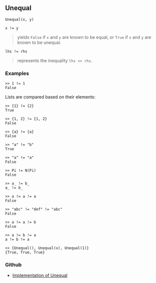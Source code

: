 ## Unequal

```
Unequal(x, y) 

x != y
```

> yields `False` if `x` and `y` are known to be equal, or `True` if `x` and `y` are known to be unequal.

```
lhs != rhs
```

> represents the inequality  `lhs <> rhs`.
 
	
### Examples
 
```
>> 1 != 1
False
```

Lists are compared based on their elements:

```
>> {1} != {2}
True
 
>> {1, 2} != {1, 2}
False
 
>> {a} != {a}
False
 
>> "a" != "b"
True
 
>> "a" != "a"
False
 
>> Pi != N(Pi)
False
 
>> a_ != b_
a_ != b_
 
>> a != a != a
False
 
>> "abc" != "def" != "abc"
False

>> a != a != b
False

>> a != b != a
a != b != a

>> {Unequal(), Unequal(x), Unequal(1)}
{True, True, True}
```

### Github

* [Implementation of Unequal](https://github.com/axkr/symja_android_library/blob/master/symja_android_library/matheclipse-core/src/main/java/org/matheclipse/core/builtin/BooleanFunctions.java#L4156) 
